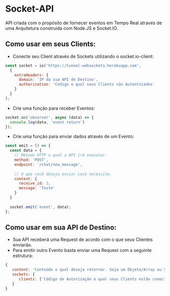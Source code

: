 # Socket-API

API criada com o propósito de fornecer eventos em Tempo Real através de uma Arquitetura construida com Node.JS e Socket.IO.

## Como usar em seus Clients:

- Conecte seu Client através de Sockets utilizando o socket.io-client:

```js
const socket = io('https://tunnel-websockets.herokuapp.com', 
  {
    extraHeaders: {
      domain: 'IP da sua API de Destino',
      authorization: 'Código o qual seus Clients são Autenticados'
    }
  }
);
```

- Crie uma função para receber Eventos:

```js
socket.on('observer', async (data) => {
  console.log(data, 'event return')
});
```
- Crie uma função para enviar dados através de um Evento:

```js
const emit = () => {
  const data = {
    // Método HTTP o qual a API irá executar.
    method: 'POST',
    endpoint: '/chat/new_message',
    
    // O que você deseja enviar caso necessite.
    content: {
      receive_id: 3,
      message: 'Teste'
    }
  }
  
  socket.emit('event', data);
};
```

## Como usar em sua API de Destino:

- Sua API receberá uma Request de acordo com o que seus Clientes enviarão.
- Para emitir outro Evento basta enviar uma Request com a seguinte estrutura:

```js
{
   content: 'Conteúdo o qual deseja retornar. Seja um Objeto/Array ou String',
   sockets: {
      clients: ['Código de Autorização o qual seus Clients estão conectados']
   }
}
```
